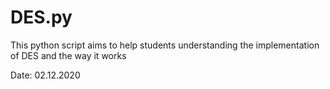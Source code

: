 # DES.py
This python script aims to help students understanding the implementation of DES and the way it works


Date:
02.12.2020